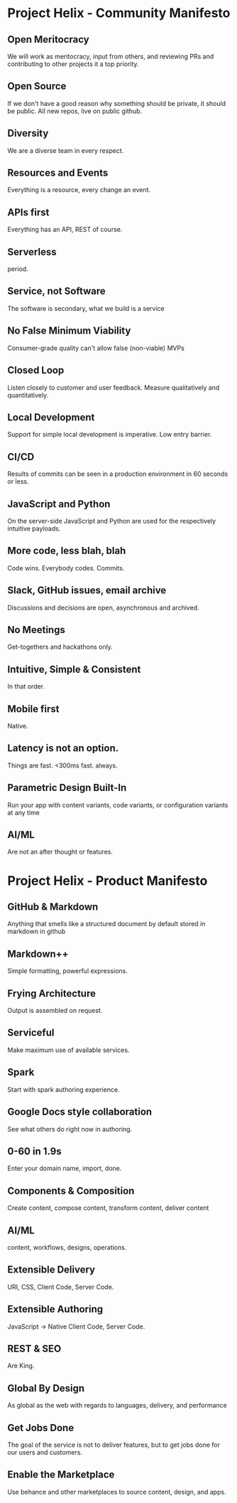 # Project Helix - Community Manifesto


## Open Meritocracy

We will work as meritocracy, input from others, and reviewing PRs and contributing to other projects it a top priority.

## Open Source

If we don't have a good reason why something should be private, it should be public. All new repos, live on public github.

## Diversity

We are a diverse team in every respect.

## Resources and Events

Everything is a resource, every change an event. 

## APIs first

Everything has an API, REST of course.

## Serverless

period.

## Service, not Software

The software is secondary, what we build is a service

## No False Minimum Viability

Consumer-grade quality can't allow false (non-viable) MVPs

## Closed Loop

Listen closely to customer and user feedback. Measure qualitatively and quantitatively.

## Local Development

Support for simple local development is imperative. Low entry barrier.

## CI/CD

Results of commits can be seen in a production environment in 60 seconds or less.

## JavaScript and Python

On the server-side JavaScript and Python are used for the respectively intuitive payloads.

## More code, less blah, blah

Code wins. Everybody codes. Commits.

## Slack, GitHub issues, email archive

Discussions and decisions are open, asynchronous and archived.

## No Meetings

Get-togethers and hackathons only.

## Intuitive, Simple & Consistent

In that order.

## Mobile first

Native.

## Latency is not an option.

Things are fast. <300ms fast. always.

## Parametric Design Built-In

Run your app with content variants, code variants, or configuration variants at any time  

## AI/ML

Are not an after thought or features.


# Project Helix - Product Manifesto

## GitHub & Markdown

Anything that smells like a structured document by default stored in markdown in github

## Markdown++

Simple formatting, powerful expressions.

## Frying Architecture

Output is assembled on request.

## Serviceful

Make maximum use of available services.

## Spark

Start with spark authoring experience.

## Google Docs style collaboration

See what others do right now in authoring.

## 0-60 in 1.9s

Enter your domain name, import, done.

## Components & Composition

Create content, compose content, transform content, deliver content

## AI/ML

content, workflows, designs, operations.

## Extensible Delivery

URI, CSS, Client Code, Server Code.

## Extensible Authoring

JavaScript -> Native Client Code, Server Code.

## REST & SEO

Are King.

## Global By Design

As global as the web with regards to languages, delivery, and performance

## Get Jobs Done

The goal of the service is not to deliver features, but to get jobs done for our users and customers. 

## Enable the Marketplace

Use behance and other marketplaces to source content, design, and apps.
